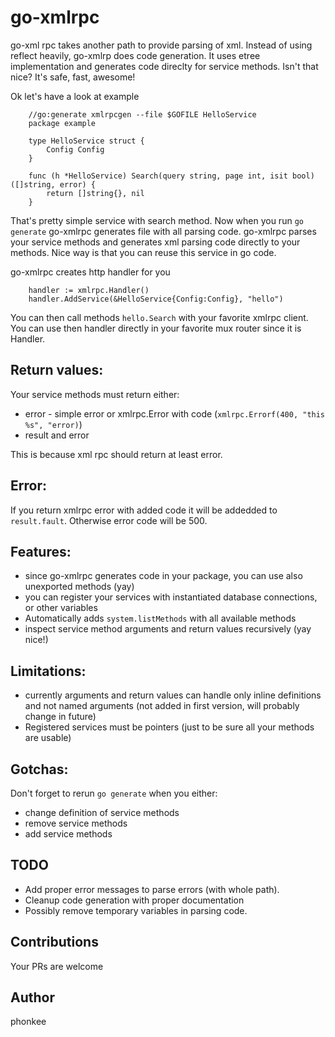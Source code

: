 # go-xmlrpc

go-xml rpc takes another path to provide parsing of xml. Instead of using reflect heavily, go-xmlrp does code generation.
It uses etree implementation and generates code direclty for service methods.
Isn't that nice?
It's safe, fast, awesome!

Ok let's have a look at example

```golang
    //go:generate xmlrpcgen --file $GOFILE HelloService
    package example
    
    type HelloService struct {
        Config Config
    }
    
    func (h *HelloService) Search(query string, page int, isit bool) ([]string, error) {
        return []string{}, nil
    }
```

That's pretty simple service with search method. Now when you run `go generate` go-xmlrpc generates file with
all parsing code.
go-xmlrpc parses your service methods and generates xml parsing code directly to your methods.
Nice way is that you can reuse this service in go code.

go-xmlrpc creates http handler for you

```golang
    handler := xmlrpc.Handler()
    handler.AddService(&HelloService{Config:Config}, "hello")
```

You can then call methods `hello.Search` with your favorite xmlrpc client.
You can use then handler directly in your favorite mux router since it is Handler.

## Return values:

Your service methods must return either:
* error - simple error or xmlrpc.Error with code (`xmlrpc.Errorf(400, "this %s", "error)`)
* result and error

This is because xml rpc should return at least error.

## Error:
If you return xmlrpc error with added code it will be addedded to `result.fault`.
Otherwise error code will be 500.

## Features:

* since go-xmlrpc generates code in your package, you can use also unexported methods (yay)
* you can register your services with instantiated database connections, or other variables
* Automatically adds `system.listMethods` with all available methods
* inspect service method arguments and return values recursively (yay nice!)

## Limitations:

* currently arguments and return values can handle only inline definitions and not named arguments (not added in first version, will probably change in future)
* Registered services must be pointers (just to be sure all your methods are usable)

## Gotchas:

Don't forget to rerun `go generate` when you either:

* change definition of service methods
* remove service methods
* add service methods

## TODO
* Add proper error messages to parse errors (with whole path). 
* Cleanup code generation with proper documentation
* Possibly remove temporary variables in parsing code.

## Contributions
Your PRs are welcome

## Author
phonkee